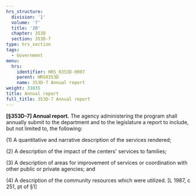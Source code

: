 ```yaml
---
hrs_structure:
  division: '1'
  volume: '7'
  title: '20'
  chapter: 353D
  section: 353D-7
type: hrs_section
tags:
  - Government
menu:
  hrs:
    identifier: HRS_0353D-0007
    parent: HRS0353D
    name: 353D-7 Annual report
weight: 31035
title: Annual report
full_title: 353D-7 Annual report
---
```

**[§353D-7] Annual report.** The agency administering the program shall annually submit to the department and to the legislature a report to include, but not limited to, the following:

(1) A quantitative and narrative description of the services rendered;

(2) A description of the impact of the centers' services to families;

(3) A description of areas for improvement of services or coordination with other public or private agencies; and

(4) A description of the community resources which were utilized. [L 1987, c 251, pt of §1]